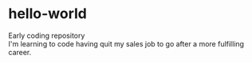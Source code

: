 # hello-world
Early coding repository <br />
I'm learning to code having quit my sales job to go after a more fulfilling career.
